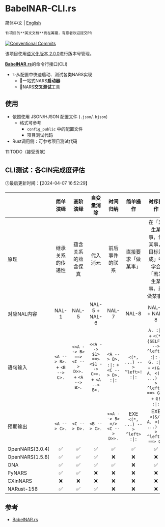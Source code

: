 # BabelNAR-CLI.rs

简体中文 | [English](./README.en-us.md)

    🏗️项目的**英文文档**尚在筹建，有意者欢迎提交PR

[![Conventional Commits](https://img.shields.io/badge/Conventional%20Commits-1.0.0-%23FE5196?logo=conventionalcommits&logoColor=white)](https://conventionalcommits.org)

该项目使用[语义化版本 2.0.0](https://semver.org/)进行版本号管理。

[**BabelNAR.rs**](https://github.com/ARCJ137442/NAVM.rs)的命令行接口(CLI)

- ✨从配置中快速启动、测试各类NARS实现
  - 🎯一站式NARS**启动器**
  - 🎯NARS**交叉测试**工具

<!-- ## 安装 -->

<!-- * 📌【2024-04-10 10:19:40】有关具体环节，在crates.io中已经完善 -->

## 使用

- 依照使用 JSON/HJSON 配置文件 (`.json`/`.hjson`)
  - 格式可参考
    - `config_public` 中的配置文件
    - 项目测试代码
- Rust调用侧：可参考项目测试代码

🏗️TODO（接受贡献）

## CLI测试：各CIN完成度评估

🕒最后更新时间：【2024-04-07 16:52:29】

|  | 简单演绎 | 高阶演绎 | 自变量消除 | 时间归纳 | 简单操作 | 时序操作 |
| :--- | :--: | :--: | :--: | :--: | :--: | :--: |
| 原理 | 继承关系的传递性 | 蕴含关系的蕴含保真 | 代入消元 | 前后事件的联系 | 直接要求「做某事」 | 在「发生某事，做某事，目标达成」中学会「若发生某事，就做某事」 |
| 对应NAL内容 | NAL-1 | NAL-5 | NAL-5 + NAL-6 | NAL-7 | NAL-8 | NAL-7 + NAL-8 |
| 语句输入 | `<A --> B>.` + `<B --> C>.` | `<<A --> B> ==> <C --> D>>.` + `<A --> B>.` | `<<A --> $1> ==> <$1 --> C>>.` + `<A --> B>.` | `<A --> B>. :\|:` + `<C --> D>. :\|:` | `<(*, ...) --> ^left>! :\|:` | `A. :\|:` + `<(*, {SELF}) --> ^left>. :\|:` + `G. :\|:` + `<(&/, A, <(*, ...) --> ^left>) ==> G>?` + `G! :\|:` |
| 预期输出 | `<A --> C>.` | `<C --> D>.` | `<B --> C>.` | `<<A --> B> =/> <C --> D>>.` | EXE `<(*, ...) --> ^left> :\|:` | EXE `<(&/, A, <(*, ...) --> ^left>) ==> G>` |
| OpenNARS(3.0.4) | ✅ | ✅ | ✅ | ✅ | ✅ | ✅ |
| OpenNARS(1.5.8) | ✅ | ✅ | ✅ | ❌ | ❌ | ❌ |
| ONA | ✅ | ✅ | ✅ | ✅ | ❌ | ✅ |
| PyNARS | ✅ | ✅ | ❌ | ❌ | ❌ | ❌ |
| CXinNARS | ❌ | ❌ | ❌ | ❌ | ❌ | ❌ |
| NARust-158 | ✅ | ✅ | ✅ | ❌ | ❌ | ❌ |

## 参考

- [BabelNAR.rs](https://github.com/ARCJ137442/BabelNAR.rs)
